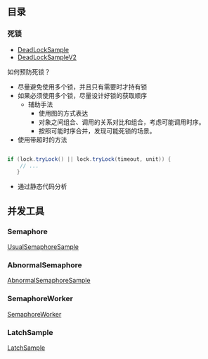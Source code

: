 ## 目录

### 死锁

- [DeadLockSample](src/main/java/deadLock/DeadLockSample.java)
- [DeadLockSampleV2](src/main/java/deadLock/DeadLockSampleV2.java)

如何预防死锁？

- 尽量避免使用多个锁，并且只有需要时才持有锁
- 如果必须使用多个锁，尽量设计好锁的获取顺序
  - 辅助手法
    - 使用图的方式表达
    - 对象之间组合、调用的关系对比和组合，考虑可能调用时序。
    - 按照可能时序合并，发现可能死锁的场景。
- 使用带超时的方法
```java

if (lock.tryLock() || lock.tryLock(timeout, unit)) {
    // ...
   }

```

- 通过静态代码分析

## 并发工具

### Semaphore
[UsualSemaphoreSample](src/main/java/conCurrentTool/UsualSemaphoreSample.java)
### AbnormalSemaphore
[AbnormalSemaphoreSample](src/main/java/conCurrentTool/AbnormalSemaphoreSample.java)
### SemaphoreWorker
[SemaphoreWorker](src/main/java/conCurrentTool/SemaphoreWorker.java)
### LatchSample
[LatchSample](src/main/java/conCurrentTool/LatchSample.java)